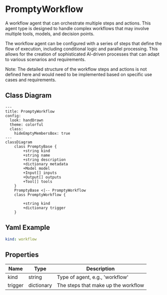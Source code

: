 # PromptyWorkflow

A workflow agent that can orchestrate multiple steps and actions.
This agent type is designed to handle complex workflows that may involve
multiple tools, models, and decision points.

The workflow agent can be configured with a series of steps that define
the flow of execution, including conditional logic and parallel processing.
This allows for the creation of sophisticated AI-driven processes that can
adapt to various scenarios and requirements.

Note: The detailed structure of the workflow steps and actions is not defined here
and would need to be implemented based on specific use cases and requirements.

## Class Diagram

```mermaid
---
title: PromptyWorkflow
config:
  look: handDrawn
  theme: colorful
  class:
    hideEmptyMembersBox: true
---
classDiagram
    class PromptyBase {
        +string kind
        +string name
        +string description
        +dictionary metadata
        +Model model
        +Input[] inputs
        +Output[] outputs
        +Tool[] tools
    }
    PromptyBase <|-- PromptyWorkflow
    class PromptyWorkflow {
      
        +string kind
        +dictionary trigger
    }
```

## Yaml Example

```yaml
kind: workflow

```

## Properties

| Name | Type | Description |
| ---- | ---- | ----------- |
| kind | string | Type of agent, e.g., &#39;workflow&#39;  |
| trigger | dictionary | The steps that make up the workflow  |
